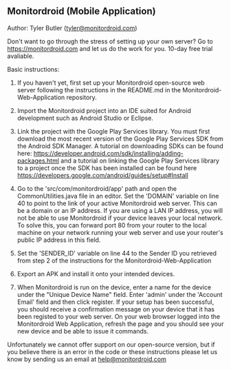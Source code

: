 Monitordroid (Mobile Application)
-----------------------------------
Author: Tyler Butler (tyler@monitordroid.com)

Don't want to go through the stress of setting up your own server? Go to https://monitordroid.com and let us do the work for you. 10-day free trial avaliable.

Basic instructions:

1. If you haven't yet, first set up your Monitordroid open-source web server following the instructions in the README.md in the Monitordroid-Web-Application repository. 

2. Import the Monitordroid project into an IDE suited for Android development such as Android Studio or Eclipse. 

3. Link the project with the Google Play Services library. You must first download the most recent version of the Google Play Services SDK from the Android SDK Manager. A tutorial on downloading SDKs can be found here: https://developer.android.com/sdk/installing/adding-packages.html and a tutorial on linking the Google Play Services library to a project once the SDK has been installed can be found here https://developers.google.com/android/guides/setup#Install

4. Go to the 'src/com/monitordroid/app' path and open the CommonUtilities.java file in an editor. Set the 'DOMAIN' variable on line 40 to point to the link of your active Monitordroid web server. This can be a domain or an IP address. If you are using a LAN IP address, you will not be able to use Monitordroid if your device leaves your local network. To solve this, you can forward port 80 from your router to the local machine on your network running your web server and use your router's public IP address in this field. 

5. Set the 'SENDER_ID' variable on line 44 to the Sender ID you retrieved from step 2 of the instructions for the           Monitordroid-Web-Application

6. Export an APK and install it onto your intended devices.  

7. When Monitordroid is run on the device, enter a name for the device under the "Unique Device Name" field. Enter 'admin' under the 'Account Email' field and then click register. If your setup has been successful, you should receive a confirmation message on your device that it has been registed to your web server. On your web browser logged into the Monitordroid Web Application, refresh the page and you should see your new device and be able to issue it commands. 

Unfortunately we cannot offer support on our open-source version, but if you believe there is an error in the code or these instructions please let us know by sending us an email at help@monitordroid.com
